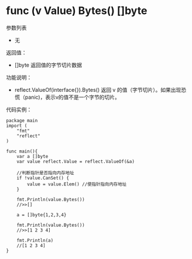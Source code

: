 # func (v Value) Bytes() []byte

参数列表

- 无

返回值：

- []byte 返回值的字节切片数据

功能说明：

- reflect.ValueOf(interface{}).Bytes() 返回 v 的值（字节切片）。如果出现恐慌（panic)，表示v的值不是一个字节的切片。

代码实例：
	
	package main
	import (
	    "fmt"
	    "reflect"
	)
	
	func main(){
		var a []byte
		var value reflect.Value = reflect.ValueOf(&a)
		
		//判断指针是否指向内存地址
		if !value.CanSet() {
			value = value.Elem() //使指针指向内存地址
		}
		
		fmt.Println(value.Bytes())
		//>>[]
		
		a = []byte{1,2,3,4}
		
		fmt.Println(value.Bytes())
		//>>[1 2 3 4]
		
		fmt.Println(a)
		//[1 2 3 4]
	}
